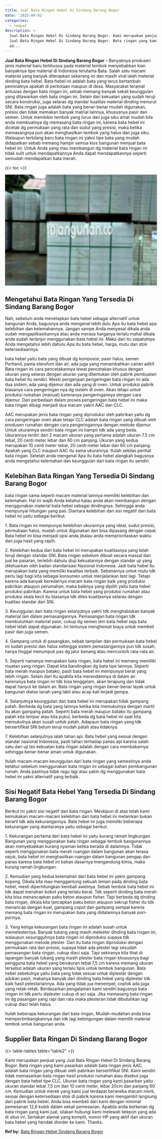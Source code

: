 ```yaml
---
title: Jual Bata Ringan Hebel Di Sindang Barang Bogor
date: '2025-04-01'
categories:
  - tempat
description: >-
  Jual Bata Ringan Hebel Di Sindang Barang Bogor. Kami merupakan penjual yang
  Jual Bata Ringan Hebel Di Sindang Barang Bogor. Bata ringan yang kami pasarkan
  ad...
---
```


**Jual Bata Ringan Hebel Di Sindang Barang Bogor** – Banyaknya produsen jenis material baru terkhusus pada material tembok menyebabkan kian banyaknya tipe material di Indonesia terutama Bata. Salah satu macam material yang banyak diterapkan sekarang ini dan masih viral ialah material dinding bata hebel. Bata hebel ini adalah bata yang terus bertambah peminatnya apakah di perkotaan maupun di desa. Masyarakat teramat antusias dengan bata ringan ini, sebab memang banyak sekali keunggulan yang ditawarkan oleh bata ringan ini. Selain dari kekuatan yang sudah teruji secara konstruksi, juga selaras dg standar kualitas material dinding menurut SNI. Bata ringan juga adalah bata yang benar-benar mudah digunakan, presisi dan tidak memakan banyak matrial lainnya, khususnya pasir dan semen. Untuk membikin tembok yang lurus dan juga siku amat mudah bila anda membuatnya dg memasang bata ringan ini, karena bata hebel ini dicetak dg permukaan yang rata dan sudut yang presisi, maka ketika memasangnya pun akan menghasilkan tembok yang halus dan juga siku. Walaupun terbilang baru bata ringan ini yakni tipe bata yang mudah didapatkan sebab memang hampir semua kios bangunan menjual bata hebel ini. Untuk Anda yang mau membangun dg material bata ringan ini tidak sulit untuk mendapatkannya Anda dapat mendapatkannya seperti semudah mendapatkan bata merah.

{{< toc >}}

![Jual Bata Ringan Hebel Di Sindang Barang Bogor](/images/jual-hebel-murah-15.png)

## Mengetahui Bata Ringan Yang Tersedia Di Sindang Barang Bogor

Nah, sebelum anda menetapkan bata hebel sebagai alternatif untuk bangunan Anda, bagusnya anda mengenal lebih dulu Apa itu bata hebel apa kelebihan dan kelemahannya. Jangan sampe Anda menyesal dikala anda sudah mengaplikasikannya atau anda merasa harganya terlalu mahal dikala anda sudah terlanjur menggunakan bata hebel ini. Maka dari itu sepatutnya Anda mengetahui lebih dahulu Apa itu bata hebel, harga, mutu dan stok ketersediaannya.

bata hebel yaitu bata yang dibuat dg komposisi; pasir halus, semen Portland, pasta sterofom dan air, ada juga yang menambahkan cairan aditif. Bata ringan ini cara pencetakannya lewat pencetakan khusus dengan ukuran yang selaras dengan ukuran yang ditentukan oleh pabrik pembuatan bata hebel itu sendiri. Meski pengerjaan pengeringan bata ringan ini ada dua sistem, ada yang dijemur dan ada yang di oven. Untuk produksi pabrik biasanya cara pengeringan nya dg sistem di oven. Akan tetapi untuk produksi rumahan (manual) karenanya pengeringannya dengan cara dijemur. Dari perbedaan dalam proses pengeringan bata hebel ini maka bata ringan dibagi menjadi dua macam yakni AAC dan CLC.

AAC merupakan jenis bata ringan yang diproduksi oleh pabrikan yaitu dg cara pengeringan oven akan tetapi CLC adalah bata ringan yang dibuat oleh produsen rumahan dengan cara pengeringannya dengan metode dijemur. Untuk ukurannya sendiri bata ringan ini hampir tdk ada yang beda. Ukurannya terdiri dari 2 macam ukuran yang pertama adalah ukuran 7.5 cm tebal, 20 centi meter lebar dan 60 cm panjang. Ukuran yang kedua merupakan 10 centi meter tebal, 20 centi meter lebar dan 60 cm panjang. Apakah yang CLC maupun AAC itu sama ukurannya. Itulah sekilas perihal bata ringan. Setelah anda mengenal Apa itu bata hebel alangkah bagusnya anda mengetahui kelemahan dan keunggulan dari bata ringan itu sendiri.

## Kelebihan Bata Ringan Yang Tersedia Di Sindang Barang Bogor

bata ringan sama seperti macam material lainnya memiliki kelebihan dan kelemahan. Hal ini wajib Anda ketahui kalau anda akan membangun dengan menggunakan material bata hebel sebagai dindingnya. Sehingga anda mempunyai hitungan yang pas. Diantara kelebihan dan sisi negatif dari bata hebel ini yaitu sebagai berikut.

1\. Bata ringan ini mempunyai kelebihan ukurannya yang ideal, sudut presisi, permukaan halus, mudah untuk digunakan dan bisa dipasang dengan cepat. Bata hebel ini bisa menjadi opsi anda jikalau anda memprioritaskan waktu dan juga hasil yang rapih.

2\. Kelebihan kedua dari bata hebel ini merupakan kualitasnya yang telah teruji dengan standar SNI. Bata ringan sebelum dibuat secara massal dan jual ke pasaran, terlebih dahulu diuji kekuatannya dengan standar uji yang dikeluarkan oleh badan standarisasi Nasional Indonesia. Jadi bata hebel itu merupakan bata yang memiliki kwalitas terbaik. Sebenarnya untuk mutu tdk perlu lagi bagi kita sebagai konsumen untuk menjalankan test lagi. Tetapi karena ada banyak beredarnya macam bata ringan baik yang produksi pabrikan ataupun perumahan, maka baiknya yang dipilih yaitu bata hebel produksi pabrikan. Karena untuk bata hebel yang produksi rumahan atau produksi skala kecil itu biasanya tdk dites kualitasnya selaras dengan kualitas standar dari SNI.

3\. Keunggulan dari bata ringan selanjutnya yakni tdk menghabiskan banyak material lain dalam pemasangannya. Pemasangan bata ringan tdk membutuhkan material pasir, cukup dg semen lem bata hebel saja bata hebel telah dapat digunakan. Ini tentunya menghemat biaya untuk membeli pasir dan juga semen.

4\. Gampang untuk di pasangkan, sebab tampilan dan permukaan bata hebel ini sudah presisi dan halus sehingga sistem pemasangannya pun tdk susah, hanya tinggal menumpuk pas dg jalur benang atau mencontoh rata-rata air.

5\. Seperti namanya merupakan bata ringan, bata hebel ini memang memiliki muatan yang ringan. Dapat kita bandingkan dg bata tipe lainnya. Seperti bata merah maupun batako, pasti bata hebel ini mempunyai berat yang lebih ringan. Selain dari itu apabila kita merendamnya di dalam air karenanya bata ringan ini tdk bisa tenggelam, akan terapung dan tidak dapat hanyut ke dalam air. Bata ringan yang ringan benar-benar layak untuk bangunan diatas tanah yang labil atau acap kali terjadi gempa.

6\. Selanjutnya keunggulan dari bata hebel ini merupakan tidak gampang patah. Berbeda dg bata yang lainnya ketika kita memukulnya dengan martil itu akan gampang patah. Seperti bata merah maupun batako itu gampang patah kita lempar atau kita pukul, berbeda dg bata hebel ini saat kita memukulnya akan susah untuk patah. Adapaun bata ringan yang tdk bersertifikat SNI belum teruji mudah patah atau tidaknya.

7\. Kelebihan selanjutnya ialah tahan api. Bata hebel yang sesuai dengan standar nasional Indonesia, pasti tahan terhadap panas api karena salah satu dari uji tes kekuatan bata ringan adalah dengan cara membakarnya sehingga benar-benar aman untuk digunakan.

Itulah macam-macam keunggulan dari bata ringan yang semestinya anda ketahui sebelum menggunakan bata ringan ini sebagai bahan pembangunan rumah. Anda pastinya tidak ragu lagi atau yakin dg menggunakan bata hebel ini yakni alternatif yang terbaik.

## Sisi Negatif Bata Hebel Yang Tersedia Di Sindang Barang Bogor

Berikut ini yakni sisi negatif dari bata ringan. Meskipun di atas telah kami kemukakan macam-macam kelebihan dari bata hebel ini melainkan bukan berarti tdk ada kekurangannya. Bata hebel ini juga memiliki beberapa kekurangan yang diantaranya yaitu sebagai berikut.

1\. Kekurangan pertama dari bata hebel ini yaitu kurang ramah lingkungan. Bangunan yang menggunakan bata ringan sebagai tembok bangunannya akan menyebabkan kurang nyaman ketika berada di dalamnya. Tidak seperti menggunakan bata merah ruangan dalam bangunan akan terasa sejuk, bata hebel ini menghasilkan ruangan dalam bangunan pengap dan panas karena bata hebel ini bahan dasarnya mengandung kimia, maka kurang ramah lingkungan.

2\. Kemudian yang kedua kelemahan dari bata hebel ini yakni gampang kopong. Dikala kita mau menggantung sebuah lemari pada dinding bata hebel, mesti diperhitungkan kembali awetnya. Sebab tembok bata hebel ini tdk dapat menahan bobot yang terlalu berat. Tdk seperti dinding bata merah kita bisa menancapkan paku beton ataupun fisher. Tapi berbeda dg dinding bata ringan, dikala kita tancapkan paku beton ataupun sekrup fisher itu tdk menancap dengan kuat, gampang copot dan gampang sempal karena memang bata ringan ini merupakan bata yang didalamnya banyak pori-porinya.

3\. Yang ketiga kekurangan bata ringan ini adalah susah untuk memelesternya. Banyak tukang yang masih melester dinding bata ringan ini, walaupun sesungguhnya bata ringan ini diproduksi supaya tdk menggunakan metode plester. Dari itu bata ringan diproduksi dengan permukaan rata dan presisi, supaya tidak ada plester lagi sesudah pemasangan bata ringan, cukup diaci saja. Tapi sekiranya kita lihat di lapangan banyak tukang yang masih plester bata ringan khususnya bagi pengguna bata hebel yang berukuran tebal 7,5 cm karena memang ukuran tersebut adalah ukuran yang terlalu tipis untuk tembok bangunan. Bata hebel sebetulnya yaitu bata yang tidak sesuai untuk diplester dengan adukan pasir, makanya banyak dari dinding bata hebel yang diplester tdk baik hasil pelestariannya. Ada yang tidak jua menempel, coplok ada juga yang retak-retak. Berdasarkan pengalaman kami sendiri bagusnya bata ringan ini tdk perlu diplester cukup di aci saja. Jika memasang bata ringan ini dg pasangan yang rapi dan rata maka plesteran tidak dibutuhkan lagi cukup diaci telah halus.

Itulah beberapa kekurangan dari bata ringan, Mudah-mudahan anda bisa mempertimbangkannya dan tdk lagi kebingungan dalam memilih material tembok untuk bangunan anda.

## Supplier Bata Ringan Di Sindang Barang Bogor

{{< table-tables table="table2" >}}

Kami merupakan penjual yang Jual Bata Ringan Hebel Di Sindang Barang Bogor. Bata ringan yang kami pasarkan adalah bata ringan jenis AAC, adalah bata ringan yang dibuat oleh pabrikan bersertifikat SNI. Kami sendiri tidak memasarkan bata ringan hasil produksi rumahan atau disebut juga dengan bata hebel tipe CLC. Ukuran bata ringan yang kami pasarkan yaitu ukuran standar tebal 7,5 cm dan 10 centi meter, lebar 20cm dan panjang 60 cm. Kemudian untuk merek yang kami jual terdapat beraneka macam merk, sesuai dengan ketersediaan stok di pabrik karena kami mengambil langsung dari pabrik bata hebel. Anda bisa membeli dari kami dengan minimal pemesanan 12,6 kubik dalam sekali pemesanan. Apabila anda berkenan dg bata ringan yang kami jual, silakan hubungi kami melewati telepon yang ada di situs ini. Sertakan alamat yang komplit, nomor HP yang aktif dan ukuran bata hebel yang hendak diorder ke kami. Thanks.

**Ref by:** [Bata Ringan Hebel Sindang Barang Bogor](https://id.wikipedia.org/wiki/Bata)
